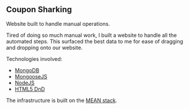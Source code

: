 ## Coupon Sharking

Website built to handle manual operations.

Tired of doing so much manual work, I built a website to handle all the automated steps.  This surfaced the best data to me for ease of dragging and dropping onto our website.

Technologies involved:

- [MongoDB](http://www.mongodb.org/downloads)
- [MongooseJS](http://mongoosejs.com/)
- [NodeJS](http://nodejs.org)
- [HTML5 DnD](http://www.html5rocks.com/en/tutorials/dnd/basics/)

The infrastructure is built on the [MEAN stack](https://github.com/linnovate/mean).

